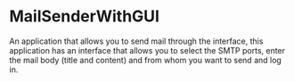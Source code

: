 # MailSenderWithGUI
An application that allows you to send mail through the interface, this application has an interface that allows you to select the SMTP ports, enter the mail body (title and content) and from whom you want to send and log in.
